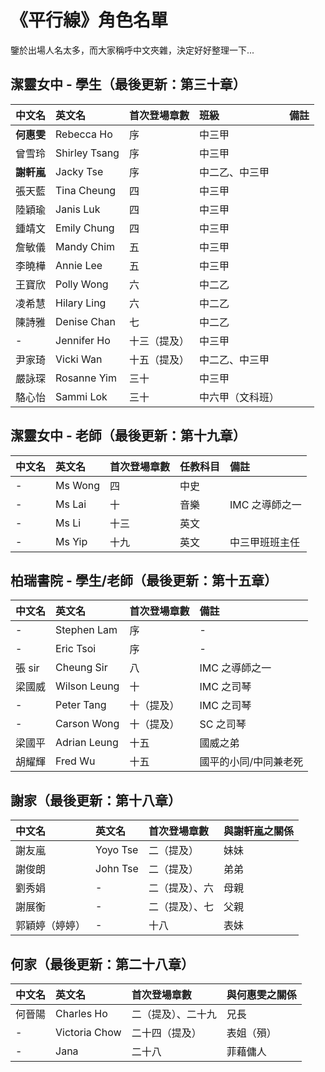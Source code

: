 # 《平行線》角色名單

鑒於出場人名太多，而大家稱呼中文夾雜，決定好好整理一下...

## 潔靈女中 - 學生（最後更新：第三十章）

| 中文名 | 英文名 | 首次登場章數 | 班級 | 備註 |
| :--- | :--- | :--- | :--- | :--- |
| **何惠雯** | Rebecca Ho | 序 | 中三甲 |  |
| 曾雪玲 | Shirley Tsang | 序 | 中三甲 |  |
| **謝軒嵐** | Jacky Tse | 序 | 中二乙、中三甲 |  |
| 張天藍 | Tina Cheung | 四 | 中三甲 |  |
| 陸穎瑜 | Janis Luk | 四 | 中三甲 |  |
| 鍾靖文 | Emily Chung | 四 | 中三甲 |  |
| 詹敏儀 | Mandy Chim | 五 | 中三甲 |  |
| 李曉樺 | Annie Lee | 五 | 中三甲 |  |
| 王寶欣 | Polly Wong | 六 | 中二乙 |  |
| 凌希慧 | Hilary Ling | 六 | 中二乙 |  |
| 陳詩雅 | Denise Chan | 七 | 中二乙 |  |
| - | Jennifer Ho | 十三（提及） | 中三甲 |  |
| 尹家琦 | Vicki Wan | 十五（提及） | 中二乙、中三甲 |  |
| 嚴詠琛 | Rosanne Yim | 三十 | 中三甲 |  |
| 駱心怡 | Sammi Lok | 三十 | 中六甲（文科班） |  |

## 潔靈女中 - 老師（最後更新：第十九章）

| 中文名 | 英文名 | 首次登場章數 | 任教科目 | 備註 |
| :--- | :--- | :--- | :--- | :--- |
| - | Ms Wong | 四 | 中史 |  |
| - | Ms Lai | 十 | 音樂 | IMC 之導師之一 |
| - | Ms Li | 十三 | 英文 |  |
| - | Ms Yip | 十九 | 英文 | 中三甲班班主任 |

## 柏瑞書院 - 學生/老師（最後更新：第十五章）

| 中文名 | 英文名 | 首次登場章數 | 備註 |
| :--- | :--- | :--- | :--- |
| - | Stephen Lam | 序 | - |
| - | Eric Tsoi | 序 | - |
| 張 sir | Cheung Sir | 八 | IMC 之導師之一 |
| 梁國威 | Wilson Leung | 十 | IMC 之司琴 |
| - | Peter Tang | 十（提及） | IMC 之司琴 |
| - | Carson Wong | 十（提及） | SC  之司琴 |
| 梁國平 | Adrian Leung | 十五 | 國威之弟 |
| 胡耀輝 | Fred Wu | 十五 | 國平的小同/中同兼老死 |

## 謝家（最後更新：第十八章）

| 中文名 | 英文名 | 首次登場章數 | 與謝軒嵐之關係 |
| :--- | :--- | :--- | :--- |
| 謝友嵐 | Yoyo Tse | 二（提及） | 妹妹 |
| 謝俊朗 | John Tse | 二（提及） | 弟弟 |
| 劉秀娟 | - | 二（提及）、六 | 母親 |
| 謝展衡 | - | 二（提及）、七 | 父親 |
| 郭穎婷（婷婷） | - | 十八 | 表妹 |

## 何家（最後更新：第二十八章）

| 中文名 | 英文名 | 首次登場章數 | 與何惠雯之關係 |
| :--- | :--- | :--- | :--- |
| 何晉陽 | Charles Ho | 二（提及）、二十九 | 兄長 |
| - | Victoria Chow | 二十四（提及） | 表姐（殞） |
| - | Jana | 二十八 | 菲藉傭人 |

